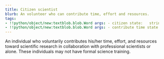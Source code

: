 ```yaml
---
title: Citizen scientist
blurb: An volunteer who can contribute time, effort and resources.
tags:
- !!python/object/new:textblob.blob.Word args: - citizen state:   string: citizen   pos_tag: null
- !!python/object/new:textblob.blob.Word args: - contribute time state:   string: contribute time   pos_tag: null
---
```

An individual who voluntarily contributes his/her time, effort, and resources toward scientific research in collaboration with professional scientists or alone. These individuals may not have formal science training.